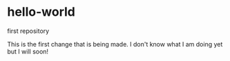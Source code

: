# hello-world
first repository

This is the first change that is being made. I don't know what I am doing yet but I will soon!
